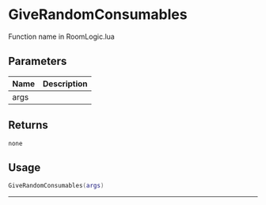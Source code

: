 # GiveRandomConsumables

Function name in RoomLogic.lua

## Parameters

| Name | Description |
| ---- | ----------- |
| args |             |

## Returns

`none`

## Usage

```lua
GiveRandomConsumables(args)
```

---
